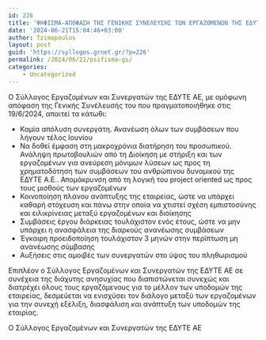 ```yaml
---
id: 226
title: 'ΨΗΦΙΣΜΑ-ΑΠΟΦΑΣΗ ΤΗΣ ΓΕΝΙΚΗΣ ΣΥΝΕΛΕΥΣΗΣ ΤΩΝ ΕΡΓΑΖΟΜΕΝΩΝ ΤΗΣ ΕΔΥΤΕ Α.Ε.'
date: '2024-06-21T15:04:46+03:00'
author: Tzimopoulos
layout: post
guid: 'https://syllogos.grnet.gr/?p=226'
permalink: /2024/06/21/psifisma-gs/
categories:
    - Uncategorized
---
```

Ο Σύλλογος Εργαζομένων και Συνεργατών της ΕΔΥΤΕ ΑΕ, με ομόφωνη απόφαση της Γενικής Συνέλευσής του που πραγματοποιήθηκε στις 19/6/2024, απαιτεί τα κάτωθι: 

* Καμία απόλυση συνεργάτη. Ανανέωση όλων των συμβάσεων που λήγουν τέλος Ιουνίου 
* Να δοθεί έμφαση στη μακροχρόνια διατήρηση του προσωπικού. Ανάληψη πρωτοβουλιών από τη Διοίκηση με στήριξη και των εργαζομένων για ανεύρεση μόνιμων λύσεων ως προς τη χρηματοδότηση των συμβάσεων του ανθρώπινου δυναμικού της ΕΔΥΤΕ Α.Ε.. Απομάκρυνση από τη λογική του project oriented ως προς τους μισθούς των εργαζομένων 
* Κοινοποίηση πλάνου ανάπτυξης της εταιρείας, ώστε να υπάρχει καθαρή στόχευση και πάνω στην οποία να χτιστεί σχέση εμπιστοσύνης και ειλικρίνειας μεταξύ εργαζομένων και διοίκησης 
* Συμβάσεις έργου διάρκειας τουλάχιστον ενός έτους, ώστε να μην υπάρχει η ανασφάλεια της διαρκούς ανανέωσης συμβάσεων 
* Έγκαιρη προειδοποίηση τουλάχιστον 3 μηνών στην περίπτωση μη ανανέωσης σύμβασης 
* Αυξήσεις στις αμοιβές των συνεργατών στο ύψος του πληθωρισμού 

Επιπλέον ο Σύλλογος Εργαζομένων και Συνεργατών της ΕΔΥΤΕ ΑΕ σε συνέχεια της διάχυτης ανησυχίας που διαπιστώνεται συνεχώς και διατρέχει όλους τους εργαζόμενους για το μέλλον των υποδομών της εταιρείας, δεσμεύεται να ενισχύσει τον διάλογο μεταξύ των εργαζομένων για την συνεχή εξέλιξη, διασφάλιση και ανάπτυξη των υποδομών της εταιρίας. 


Ο Σύλλογος Εργαζομένων και Συνεργατών της ΕΔΥΤΕ ΑΕ 
